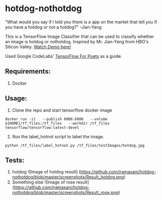 # hotdog-nothotdog
"What would you say if I told you there is a app on the market that tell you if you have a hotdog or not a hotdog?"  -Jian-Yang

This is a TensorFlow Image Classifier that can be used to classify whether an image is hotdog or nothotdog. Inspired by Mr. Jian-Yang from HBO's Silicon Valley. [Watch Demo here!](https://www.youtube.com/watch?v=ACmydtFDTGs)

Used Google CodeLabs' [TensorFlow For Poets](https://codelabs.developers.google.com/codelabs/tensorflow-for-poets/#0) as a guide. 

## Requirements:
  1. Docker
  
## Usage:
  1. Clone the repo and start tensorflow docker image
  ```
  docker run -it   --publish 6006:6006   --volume ${HOME}/tf_files:/tf_files   --workdir /tf_files   tensorflow/tensorflow:latest-devel
  ```
  2. Run the label_hotnot script to label the image. 
 ```
 python /tf_files/label_hotnot.py /tf_files/testImages/hotdog.jpg
 ```
 ## Tests:
 1. hotdog
 ![Image of hotdog result]
 (https://github.com/jramasani/hotdog-nothotdog/blob/master/screenshots/Result_hotdog.png)
 2. Something else
 ![Image of rose result]
 (https://github.com/jramasani/hotdog-nothotdog/blob/master/screenshots/Result_rose.png)
 
 
 
          

  
